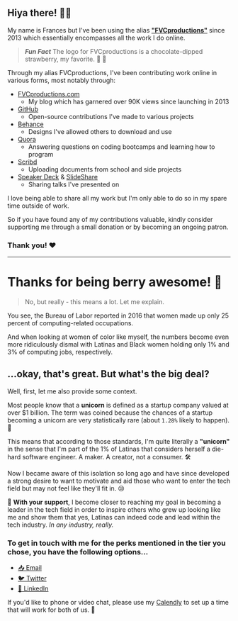 ## Hiya there! 👋🏽

My name is Frances but I've been using the alias **["FVCproductions"](http://www.google.com/search?q=FVCproductions)** since 2013 which essentially encompasses all the work I do online.

> ***Fun Fact*** The logo for FVCproductions is a chocolate-dipped strawberry, my favorite. 🍓️ 🍫️

Through my alias FVCproductions, I've been contributing work online in various forms, most notably through:

- [FVCproductions.com](https://fvcproductions.com/)
  - My blog which has garnered over 90K views since launching in 2013
- [GitHub](https://github.com/fvcproductions)
  - Open-source contributions I've made to various projects
- [Behance](https://www.behance.net/fvcproductions)
  - Designs I've allowed others to download and use
- [Quora](https://www.quora.com/profile/Frances-Coronel-1)
  - Answering questions on coding bootcamps and learning how to program
- [Scribd](https://www.scribd.com/user/194063411/FVCproductions)
  - Uploading documents from school and side projects
- [Speaker Deck](https://speakerdeck.com/fvcproductions) & [SlideShare](https://www.slideshare.net/FVCproductions)
  - Sharing talks I've presented on

I love being able to share all my work but I'm only able to do so in my spare time outside of work.

So if you have found any of my contributions valuable, kindly consider supporting me through a small donation or by becoming an ongoing patron.

### Thank you! ❤️

---

# Thanks for being berry awesome! 🍓️

> No, but really - this means a lot. Let me explain.

You see, the Bureau of Labor reported in 2016 that women made up only 25 percent of computing-related occupations.

And when looking at women of color like myself, the numbers become even more ridiculously dismal with Latinas and Black women holding only 1% and 3% of computing jobs, respectively.

## ...okay, that's great. But what's the big deal?

Well, first, let me also provide some context.

Most people know that a **unicorn** is defined as a startup company valued at over $1 billion. The term was coined because the chances of a startup becoming a unicorn are very statistically rare (about `1.28%` likely to happen). 🦄️

This means that according to those standards, I'm quite literally a **"unicorn"** in the sense that I'm part of the 1% of Latinas that considers herself a die-hard software engineer. A maker. A creator, not a consumer. 🛠️

Now I became aware of this isolation so long ago and have since developed a strong desire to want to motivate and aid those who want to enter the tech field but may not feel like they'll fit in. 😢️

💛️ **With your support**, I become closer to reaching my goal in becoming a leader in the tech field in order to inspire others who grew up looking like me and show them that yes, Latinas can indeed code and lead within the tech industry. *In any industry, really.*

### To get in touch with me for the perks mentioned in the tier you chose, you have the following options...

- [📥 Email](mailto:hello@fvcproductions.com)
- [🐦 ️Twitter](https://twitter.com/fvcproductions)
- [💼 LinkedIn](https://linkedin.com/in/fvcproductions)

If you'd like to phone or video chat, please use my [Calendly](https://calendly.com/fvcproductions) to set up a time that will work for both of us. 📅️